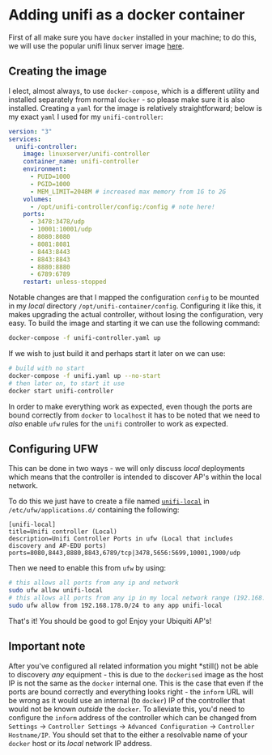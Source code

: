 # Adding unifi as a docker container

First of all make sure you have `docker` installed in your machine; to do this, we will use the popular unifi linux
server image [here][1].

## Creating the image

I elect, almost always, to use `docker-compose`, which is a different utility and installed separately from
normal `docker` - so please make sure it is also installed. Creating a `yaml` for the image is relatively
straightforward; below is my exact `yaml` I used for my `unifi-controller`:

```yaml
version: "3"
services:
  unifi-controller:
    image: linuxserver/unifi-controller
    container_name: unifi-controller
    environment:
      - PUID=1000
      - PGID=1000
      - MEM_LIMIT=2048M # increased max memory from 1G to 2G
    volumes:
      - /opt/unifi-controller/config:/config # note here!
    ports:
      - 3478:3478/udp
      - 10001:10001/udp
      - 8080:8080
      - 8081:8081
      - 8443:8443
      - 8843:8843
      - 8880:8880
      - 6789:6789
    restart: unless-stopped
```

Notable changes are that I mapped the configuration `config` to be mounted in my *local*
directory `/opt/unifi-container/config`. Configuring it like this, it makes upgrading the actual controller, without
losing the configuration, very easy. To build the image and starting it we can use the following command:

```bash
docker-compose -f unifi-controller.yaml up
```

If we wish to just build it and perhaps start it later on we can use:

```bash
# build with no start
docker-compose -f unifi.yaml up --no-start
# then later on, to start it use
docker start unifi-controller
```

In order to make everything work as expected, even though the ports are bound correctly from `docker` to `localhost` it
has to be noted that we need to *also* enable `ufw` rules for the `unifi` controller to work as expected.

## Configuring UFW

This can be done in two ways - we will only discuss *local* deployments which means that the controller is intended to
discover AP's within the local network.

To do this we just have to create a file named [`unifi-local`][2] in `/etc/ufw/applications.d/` containing the
following:

```ufw
[unifi-local]
title=Unifi controller (Local)
description=Unifi Controller Ports in ufw (Local that includes discovery and AP-EDU ports)
ports=8080,8443,8880,8843,6789/tcp|3478,5656:5699,10001,1900/udp
```

Then we need to enable this from `ufw` by using:

```bash
# this allows all ports from any ip and network
sudo ufw allow unifi-local
# this allows all ports from any ip in my local network range (192.168.178.xxx)
sudo ufw allow from 192.168.178.0/24 to any app unifi-local
```

That's it! You should be good to go! Enjoy your Ubiquiti AP's!

## Important note

After you've configured all related information you might *still() not be able to discovery *any* equipment - this is
due to the `dockerised` image as the host IP is not the same as the `docker` internal one. This is the case that even if
the ports are bound correctly and everything looks right - the `inform` URL will be wrong as it would use an internal
(to `docker`) IP of the controller that would not be known *outside* the `docker`. To alleviate this, you'd need to
configure the `inform` address of the controller which can be changed from `Settings` -> `Controller Settings`
-> `Advanced Configuration` -> `Controller Hostname/IP`. You should set that to the either a resolvable name of
your `docker` host or its *local* network IP address.

[1]: https://hub.docker.com/r/linuxserver/unifi-controller

[2]: ../shared/ufw-rules/unifi-local